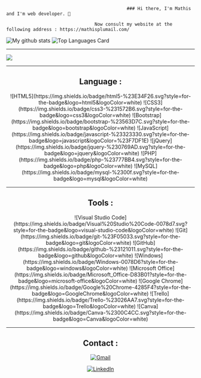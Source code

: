                                                  ### Hi there, I'm Mathis and I'm web developer. 👋
                                                     
                                     Now consult my website at the following address : https://mathisplumail.com/


![My github stats](https://github-readme-stats.vercel.app/api?username=Mathis-PLUMAIL&theme=gotham&show_icons=true)
![Top Languages Card](https://github-readme-stats.vercel.app/api/top-langs/?username=Mathis-PLUMAIL&theme=gotham)
	
<hr>
<div align="">	

![](https://komarev.com/ghpvc/?username=Mathis-PLUMAIL&color=green)
	
</div>
<hr>

<div align="center">
<h2>Language :</h2>	
![HTML5](https://img.shields.io/badge/html5-%23E34F26.svg?style=for-the-badge&logo=html5&logoColor=white)
![CSS3](https://img.shields.io/badge/css3-%231572B6.svg?style=for-the-badge&logo=css3&logoColor=white)
![Bootstrap](https://img.shields.io/badge/bootstrap-%23563D7C.svg?style=for-the-badge&logo=bootstrap&logoColor=white)
![JavaScript](https://img.shields.io/badge/javascript-%23323330.svg?style=for-the-badge&logo=javascript&logoColor=%23F7DF1E)
![jQuery](https://img.shields.io/badge/jquery-%230769AD.svg?style=for-the-badge&logo=jquery&logoColor=white)
![PHP](https://img.shields.io/badge/php-%23777BB4.svg?style=for-the-badge&logo=php&logoColor=white)
![MySQL](https://img.shields.io/badge/mysql-%2300f.svg?style=for-the-badge&logo=mysql&logoColor=white)

<hr>	
	
<h2>Tools :</h2>
![Visual Studio Code](https://img.shields.io/badge/Visual%20Studio%20Code-0078d7.svg?style=for-the-badge&logo=visual-studio-code&logoColor=white)
![Git](https://img.shields.io/badge/git-%23F05033.svg?style=for-the-badge&logo=git&logoColor=white)
![GitHub](https://img.shields.io/badge/github-%23121011.svg?style=for-the-badge&logo=github&logoColor=white)
![Windows](https://img.shields.io/badge/Windows-0078D6?style=for-the-badge&logo=windows&logoColor=white)
![Microsoft Office](https://img.shields.io/badge/Microsoft_Office-D83B01?style=for-the-badge&logo=microsoft-office&logoColor=white)
![Google Chrome](https://img.shields.io/badge/Google%20Chrome-4285F4?style=for-the-badge&logo=GoogleChrome&logoColor=white)
![Trello](https://img.shields.io/badge/Trello-%23026AA7.svg?style=for-the-badge&logo=Trello&logoColor=white)
![Canva](https://img.shields.io/badge/Canva-%2300C4CC.svg?style=for-the-badge&logo=Canva&logoColor=white)

<hr>
	
<h2>Contact :</h2>
<a href="mailto:mathis.plumail@gmail.com">
	
![Gmail](https://img.shields.io/badge/Gmail-D14836?style=for-the-badge&logo=gmail&logoColor=white)
	
</a>	
<a href="https://www.linkedin.com/in/mathis-plumail-62abb1199/" target="_blank">	
	
![LinkedIn](https://img.shields.io/badge/linkedin-%230077B5.svg?style=for-the-badge&logo=linkedin&logoColor=white)
	
</a>
</div>	
<!-- ![Cover](https://github.com/Mathis-PLUMAIL/Mathis-PLUMAIL/blob/master/img/mathis-plumail.PNG) -->
